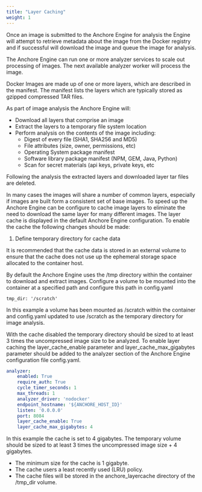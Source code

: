 ```yaml
---
title: "Layer Caching"
weight: 1
---
```


Once an image is submitted to the Anchore Engine for analysis the Engine will attempt to retrieve metadata about the image from the Docker registry and if successful will download the image and queue the image for analysis.

The Anchore Engine can run one or more analyzer services to scale out processing of images. The next available analyzer worker will process the image.

Docker Images are made up of one or more layers, which are described in the manifest. The manifest lists the layers which are typically stored as gzipped compressed TAR files.

As part of image analysis the Anchore Engine will:

- Download all layers that comprise an image
- Extract the layers to a temporary file system location 
- Perform analysis on the contents of the image including:
    - Digest of every file (SHA1, SHA256 and MD5)
    - File attributes (size, owner, permissions, etc)
    - Operating System package manifest
    - Software library package manifest  (NPM, GEM, Java, Python)
    - Scan for secret materials (api keys, private keys, etc
    
Following the analysis the extracted layers and downloaded layer tar files are deleted.

In many cases the images will share a number of common layers, especially if images are built form a consistent set of base images. To speed up the Anchore Engine can be configure to cache image layers to eliminate the need to download the same layer for many different images. The layer cache is displayed in the default Anchore Engine configuration. To enable the cache the following changes should be made:

1. Define temporary directory for cache data

It is recommended that the cache data is stored in an external volume to ensure that the cache does not use up the ephemeral storage space allocated to the container host.

By default the Anchore Engine uses the /tmp directory within the container to download and extract images. Configure a volume to be mounted into the container at a specified path and configure this path in config.yaml

`tmp_dir: '/scratch'`

In this example a volume has been mounted as /scratch within the container and config.yaml updated to use /scratch as the temporary directory for image analysis.

With the cache disabled the temporary directory should be sized to at least 3 times the uncompressed image size to be analyzed.
To enable layer caching the layer_cache_enable parameter and layer_cache_max_gigabytes parameter should be added to the analyzer section of the Anchore Engine configuration file config.yaml.

```YAML
analyzer:
    enabled: True
    require_auth: True
    cycle_timer_seconds: 1
    max_threads: 1
    analyzer_driver: 'nodocker'
    endpoint_hostname: '${ANCHORE_HOST_ID}'
    listen: '0.0.0.0'
    port: 8084
    layer_cache_enable: True
    layer_cache_max_gigabytes: 4
```

In this example the cache is set to 4 gigabytes. The temporary volume should be sized to at least 3 times the uncompressed image size + 4 gigabytes.

- The minimum size for the cache is 1 gigabyte.
- The cache users a least recently used (LRU) policy.
- The cache files will be stored in the anchore_layercache directory of the /tmp_dir volume.
